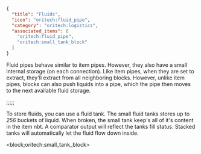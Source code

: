 ```json
{
  "title": "Fluids",
  "icon": "oritech:fluid_pipe",
  "category": "oritech:logistics",
  "associated_items": [
    "oritech:fluid_pipe",
    "oritech:small_tank_block"
  ]
}
```

Fluid pipes behave similar to item pipes. However, they also have a small internal storage (on each connection). Like item pipes,
when they are set to extract, they'll extract from all neighboring blocks. However, unlike item pipes, blocks can also push liquids
into a pipe, which the pipe then moves to the next available fluid storage.

;;;;;

To store fluids, you can use a fluid tank. The small fluid tanks stores up to *256* buckets of liquid. When broken, the small tank keep's
all of it's content in the item nbt. A comparator output will reflect the tanks fill status. Stacked tanks will automatically let the fluid flow down inside.

<block;oritech:small_tank_block>
